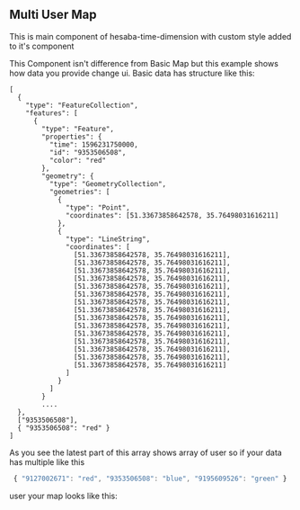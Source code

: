 ## Multi User Map

This is main component of hesaba-time-dimension with custom style added to it's component

This Component isn't difference from Basic Map but this example shows how data you provide change ui. Basic data has structure like this:

```
[
  {
    "type": "FeatureCollection",
    "features": [
      {
        "type": "Feature",
        "properties": {
          "time": 1596231750000,
          "id": "9353506508",
          "color": "red"
        },
        "geometry": {
          "type": "GeometryCollection",
          "geometries": [
            {
              "type": "Point",
              "coordinates": [51.33673858642578, 35.76498031616211]
            },
            {
              "type": "LineString",
              "coordinates": [
                [51.33673858642578, 35.76498031616211],
                [51.33673858642578, 35.76498031616211],
                [51.33673858642578, 35.76498031616211],
                [51.33673858642578, 35.76498031616211],
                [51.33673858642578, 35.76498031616211],
                [51.33673858642578, 35.76498031616211],
                [51.33673858642578, 35.76498031616211],
                [51.33673858642578, 35.76498031616211],
                [51.33673858642578, 35.76498031616211],
                [51.33673858642578, 35.76498031616211],
                [51.33673858642578, 35.76498031616211],
                [51.33673858642578, 35.76498031616211],
                [51.33673858642578, 35.76498031616211],
                [51.33673858642578, 35.76498031616211],
                [51.33673858642578, 35.76498031616211]
              ]
            }
          ]
        }
        ....
  },
  ["9353506508"],
  { "9353506508": "red" }
]
```

As you see the latest part of this array shows array of user so if your data has multiple like this 
```js 
 { "9127002671": "red", "9353506508": "blue", "9195609526": "green" }
```
user your map looks like this: